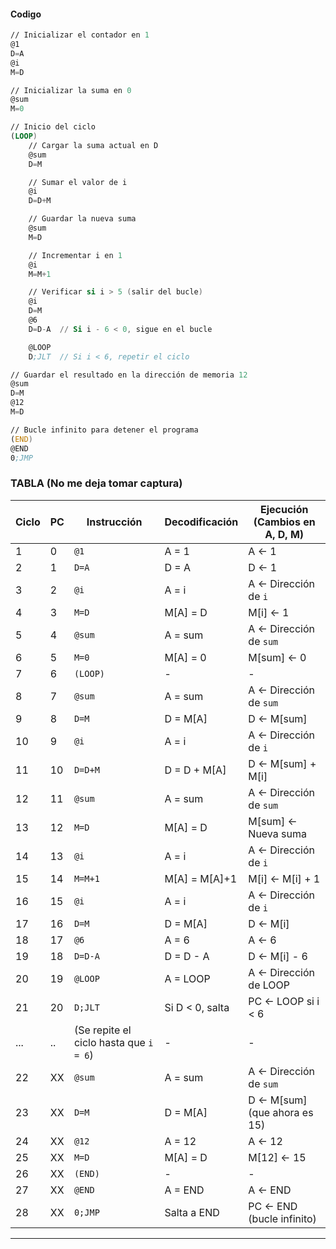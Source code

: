 #### Codigo

``` asm
// Inicializar el contador en 1
@1
D=A
@i
M=D

// Inicializar la suma en 0
@sum
M=0

// Inicio del ciclo
(LOOP)
    // Cargar la suma actual en D
    @sum
    D=M

    // Sumar el valor de i
    @i
    D=D+M

    // Guardar la nueva suma
    @sum
    M=D

    // Incrementar i en 1
    @i
    M=M+1

    // Verificar si i > 5 (salir del bucle)
    @i
    D=M
    @6
    D=D-A  // Si i - 6 < 0, sigue en el bucle

    @LOOP
    D;JLT  // Si i < 6, repetir el ciclo

// Guardar el resultado en la dirección de memoria 12
@sum
D=M
@12
M=D

// Bucle infinito para detener el programa
(END)
@END
0;JMP
```


### TABLA (No me deja tomar captura)

| Ciclo | PC  | Instrucción  | Decodificación | Ejecución (Cambios en A, D, M) |
|-------|----|-------------|---------------|--------------------------------|
| 1     | 0  | `@1`        | A = 1         | A ← 1                          |
| 2     | 1  | `D=A`       | D = A         | D ← 1                          |
| 3     | 2  | `@i`        | A = i         | A ← Dirección de `i`           |
| 4     | 3  | `M=D`       | M[A] = D      | M[i] ← 1                       |
| 5     | 4  | `@sum`      | A = sum       | A ← Dirección de `sum`         |
| 6     | 5  | `M=0`       | M[A] = 0      | M[sum] ← 0                     |
| 7     | 6  | `(LOOP)`    | -             | -                               |
| 8     | 7  | `@sum`      | A = sum       | A ← Dirección de `sum`         |
| 9     | 8  | `D=M`       | D = M[A]      | D ← M[sum]                     |
| 10    | 9  | `@i`        | A = i         | A ← Dirección de `i`           |
| 11    | 10 | `D=D+M`     | D = D + M[A]  | D ← M[sum] + M[i]              |
| 12    | 11 | `@sum`      | A = sum       | A ← Dirección de `sum`         |
| 13    | 12 | `M=D`       | M[A] = D      | M[sum] ← Nueva suma            |
| 14    | 13 | `@i`        | A = i         | A ← Dirección de `i`           |
| 15    | 14 | `M=M+1`     | M[A] = M[A]+1 | M[i] ← M[i] + 1                |
| 16    | 15 | `@i`        | A = i         | A ← Dirección de `i`           |
| 17    | 16 | `D=M`       | D = M[A]      | D ← M[i]                       |
| 18    | 17 | `@6`        | A = 6         | A ← 6                          |
| 19    | 18 | `D=D-A`     | D = D - A     | D ← M[i] - 6                   |
| 20    | 19 | `@LOOP`     | A = LOOP      | A ← Dirección de LOOP          |
| 21    | 20 | `D;JLT`     | Si D < 0, salta | PC ← LOOP si i < 6             |
| ...   | .. | (Se repite el ciclo hasta que `i = 6`) | - | - |
| 22    | XX | `@sum`      | A = sum       | A ← Dirección de `sum`         |
| 23    | XX | `D=M`       | D = M[A]      | D ← M[sum] (que ahora es 15)   |
| 24    | XX | `@12`       | A = 12        | A ← 12                         |
| 25    | XX | `M=D`       | M[A] = D      | M[12] ← 15                     |
| 26    | XX | `(END)`     | -             | -                               |
| 27    | XX | `@END`      | A = END       | A ← END                        |
| 28    | XX | `0;JMP`     | Salta a END   | PC ← END (bucle infinito)      |

---

